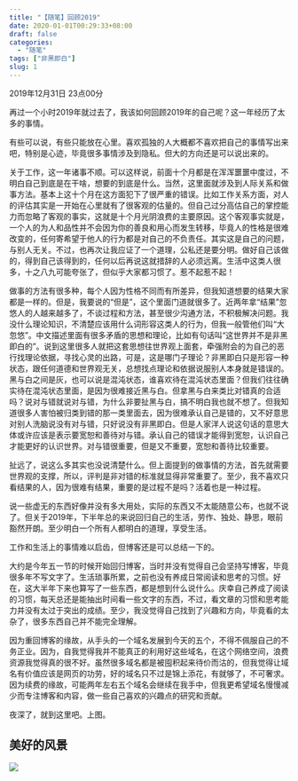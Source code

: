 ```yaml
---
title: "【随笔】回顾2019"
date: 2020-01-01T00:29:33+08:00
draft: false
categories:
  - "随笔"
tags: ["非黑即白"]
slug: 1
---
```


2019年12月31日 23点00分

再过一个小时2019年就过去了，我该如何回顾2019年的自己呢？这一年经历了太多的事情。

有些可以说，有些只能放在心里。喜欢孤独的人大概都不喜欢把自己的事情写出来吧，特别是心迹，毕竟很多事情涉及到隐私。但大的方向还是可以说出来的。

关于工作，这一年诸事不顺。可以这样说，前面十个月都是在浑浑噩噩中度过，不明白自己到底是在干啥，想要的到底是什么。当然，这里面就涉及到人际关系和做事方法。基本上这十个月在这方面犯下了很严重的错误。比如工作关系方面，对人的评估其实是一开始在心里就有了很客观的估量的。但自己过分高估自己的掌控能力而忽略了客观的事实，这就是十个月光阴浪费的主要原因。这个客观事实就是，一个人的为人和品性并不会因为你的善良和用心而发生转移，毕竟人的性格是很难改变的，任何寄希望于他人的行为都是对自己的不负责任。其实这是自己的问题，与别人无关。不过，也再次让我应证了一个道理，公私还是要分明。做好自己该做的，得到自己该得到的，任何以后再说这就措辞的人必须远离。生活中这类人很多，十之八九可能夸张了，但似乎大家都习惯了。惹不起惹不起！

做事的方法有很多种，每个人因为性格不同而有所差异，但我知道想要的结果大家都是一样的。但是，我要说的“但是”，这个里面门道就很多了。近两年拿“结果”忽悠人的人越来越多了，不谈过程和方法，甚至很少沟通方法，不积极解决问题。我没什么理论知识，不清楚应该用什么词形容这类人的行为，但我一般管他们叫“大忽悠”。中文描述里面有很多矛盾的思想和理论，比如有句话叫“这世界并不是非黑即白的”。说到这里很多人就把这套思想往世界观上面套，牵强附会的为自己的恶行找理论依据，寻找心灵的出路，可是，这是哪门子理论？非黑即白只是形容一种状态，跟任何道德和世界观无关，总想找点理论和依据说服别人本身就是错误的。黑与白之间是灰，也可以说是混沌状态，谁喜欢待在混沌状态里面？但我们往往确实待在混沌状态里面，是因为很难接近黑与白。但拿黑与白来类比对错真的合适吗？说对与错就说对与错，为什么非要扯黑与白，搞不明白我也就不想了。但我知道很多人害怕被归类到错的那一类里面去，因为很难承认自己是错的，又不好意思对别人洗脑说没有对与错，只好说没有非黑即白。但是人家洋人说这句话的意思大体或许应该是表示要宽恕和善待对与错。承认自己的错误才能得到宽恕，认识自己才能更好的认识世界。对与错很重要，但是又不重要，宽恕和善待比较重要。

扯远了，说这么多其实也没说清楚什么。但上面提到的做事情的方法，首先就需要世界观的支撑，所以，评判是非对错的标准就显得非常重要了。至少，我不喜欢只看结果的人，因为很难有结果，重要的是过程不是吗？活着也是一种过程。

说一些虚无的东西好像并没有多大用处，实际的东西又不太能随意公布，也就不说了。但关于2019年，下半年总的来说回归自己的生活，劳作、独处、静思，眼前豁然开朗。至少明白一个所有人都明白的道理，享受生活。

工作和生活上的事情难以启齿，但博客还是可以总结一下的。

大约是今年五一节的时候开始回归博客，当时并没有觉得自己会坚持写博客，毕竟很多年不写文字了。生活琐事所累，之前也没有养成日常阅读和思考的习惯。好在，这大半年下来也算写了一些东西，都是想到什么说什么。庆幸自己养成了阅读的习惯，每天总还是能抽出时间看一些文字的东西，不过，看文章的习惯和思考能力并没有太过于突出的成绩。至少，我没觉得自己找到了兴趣和方向，毕竟看的太杂了，很多东西自己并不能完全理解。

因为重回博客的缘故，从手头的一个域名发展到今天的五个，不得不佩服自己的不务正业。因为，自我觉得我并不能真正的利用好这些域名，在这个网络空间，浪费资源我觉得真的很不好。虽然很多域名都是被囤积起来待价而沽的，但我觉得让域名有价值应该是网页的功劳，好的域名只不过是锦上添花，有就够了，不可奢求。因为续费的缘故，可能两年左右五个域名会继续在我手中，但我更希望域名慢慢减少而专注博客和内容，做一些自己喜欢的兴趣点的研究和贡献。

夜深了，就到这里吧。上图。

## 美好的风景

![](https://img.dtz9.net/imgs/2020/01/9c7597f8d93de735.jpg)